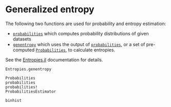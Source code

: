 # Generalized entropy

The following two functions are used for probability and entropy estimation:

* [`probabilities`](@ref) which computes probability distributions of given datasets
* [`genentropy`](@ref) which uses the output of [`probabilities`](@ref), or a set of
    pre-computed [`Probabilities`](@ref), to calculate entropies.

See the [Entropies.jl](https://github.com/JuliaDynamics/Entropies.jl) documentation for 
details.

```@docs
Entropies.genentropy
```

```@docs
Probabilities
probabilities
probabilities!
ProbabilitiesEstimator
```

```@docs
binhist
```
